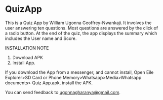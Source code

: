 # QuizApp
This is a Quiz App by William Ugonna Geoffrey-Nwankaji. It involves the user answering ten questions. Most questions are answered by the 
click of a radio button. At the end of the quiz, the app displays the summary which includes the User name and Score.

INSTALLATION NOTE
1. Download APK 
2. Install App.

If you download the App from a messenger, and cannot install, Open Eile Explorer>SD Card or Phone Memory>Whatsapp>Media>Whatsapp documents>
Quiz App.apk, install the APK.

You can send feedback to ugonnagharanya@gmail.com.
